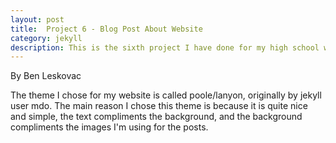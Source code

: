```yaml
---
layout: post
title:  Project 6 - Blog Post About Website
category: jekyll 
description: This is the sixth project I have done for my high school web design class
---
```


By Ben Leskovac

  The theme I chose for my website is called poole/lanyon, originally by jekyll user mdo. The main reason I chose this theme is because it is quite nice and simple, the text compliments the background, and the background compliments the images I'm using for the posts.
